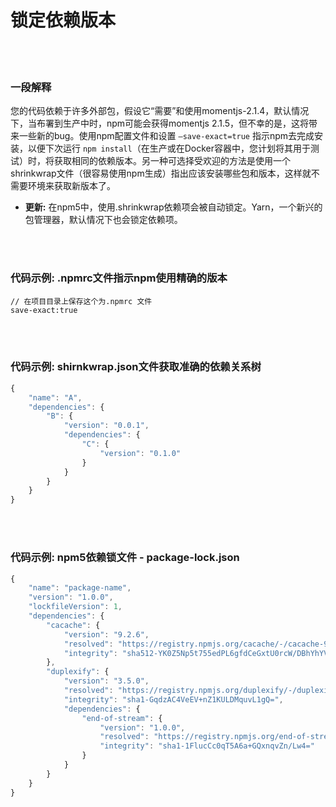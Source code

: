 # 锁定依赖版本

<br/><br/>


### 一段解释



您的代码依赖于许多外部包，假设它“需要”和使用momentjs-2.1.4，默认情况下，当布署到生产中时，npm可能会获得momentjs 2.1.5，但不幸的是，这将带来一些新的bug。使用npm配置文件和设置 ```–save-exact=true``` 指示npm去完成安装，以便下次运行 ```npm install```（在生产或在Docker容器中，您计划将其用于测试）时，将获取相同的依赖版本。另一种可选择受欢迎的方法是使用一个shrinkwrap文件（很容易使用npm生成）指出应该安装哪些包和版本，这样就不需要环境来获取新版本了。

* **更新:** 在npm5中，使用.shrinkwrap依赖项会被自动锁定。Yarn，一个新兴的包管理器，默认情况下也会锁定依赖项。

<br/><br/>


### 代码示例: .npmrc文件指示npm使用精确的版本

```
// 在项目目录上保存这个为.npmrc 文件
save-exact:true
```

<br/><br/>

### 代码示例: shirnkwrap.json文件获取准确的依赖关系树

```javascript
{
    "name": "A",
    "dependencies": {
        "B": {
            "version": "0.0.1",
            "dependencies": {
                "C": { 
                    "version": "0.1.0"
                }
            }
        }
    }
}
```

<br/><br/>

### 代码示例: npm5依赖锁文件 - package-lock.json

```javascript
{
    "name": "package-name",
    "version": "1.0.0",
    "lockfileVersion": 1,
    "dependencies": {
        "cacache": {
            "version": "9.2.6",
            "resolved": "https://registry.npmjs.org/cacache/-/cacache-9.2.6.tgz",
            "integrity": "sha512-YK0Z5Np5t755edPL6gfdCeGxtU0rcW/DBhYhYVDckT+7AFkCCtedf2zru5NRbBLFk6e7Agi/RaqTOAfiaipUfg=="
        },
        "duplexify": {
            "version": "3.5.0",
            "resolved": "https://registry.npmjs.org/duplexify/-/duplexify-3.5.0.tgz",
            "integrity": "sha1-GqdzAC4VeEV+nZ1KULDMquvL1gQ=",
            "dependencies": {
                "end-of-stream": {
                    "version": "1.0.0",
                    "resolved": "https://registry.npmjs.org/end-of-stream/-/end-of-stream-1.0.0.tgz",
                    "integrity": "sha1-1FlucCc0qT5A6a+GQxnqvZn/Lw4="
                }
            }
        }
    }
}
```
